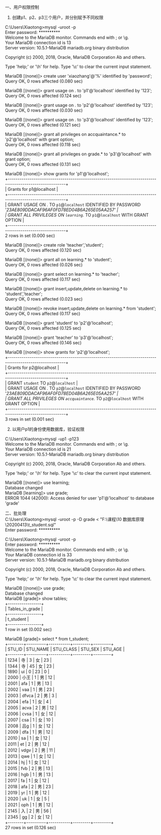 一、用户权限控制  
1. 创建p1、p2、p3三个用户，并分别赋予不同权限  

C:\Users\Xiaotong>mysql -uroot -p  
Enter password: **********  
Welcome to the MariaDB monitor.  Commands end with ; or \g.  
Your MariaDB connection id is 13  
Server version: 10.5.1-MariaDB mariadb.org binary distribution  
  
Copyright (c) 2000, 2018, Oracle, MariaDB Corporation Ab and others.  
  
Type 'help;' or '\h' for help. Type '\c' to clear the current input statement.  
  
MariaDB [(none)]> create user 'xiaozhang'@'%' identified by 'password';  
Query OK, 0 rows affected (0.080 sec)  
  
MariaDB [(none)]> grant usage on *.* to 'p1'@'localhost' identified by '123';  
Query OK, 0 rows affected (0.124 sec)  
  
MariaDB [(none)]> grant usage on *.* to 'p2'@'localhost' identified by '123';  
Query OK, 0 rows affected (0.030 sec)  
  
MariaDB [(none)]> grant usage on *.* to 'p3'@'localhost' identified by '123';  
Query OK, 0 rows affected (0.121 sec)  
  
MariaDB [(none)]> grant all privileges on accquaintance.* to 'p2'@'localhost' with grant option;  
Query OK, 0 rows affected (0.118 sec)  
  
MariaDB [(none)]> grant all privileges on grade.* to 'p3'@'localhost' with grant option;  
Query OK, 0 rows affected (0.131 sec)  
  
MariaDB [(none)]> show grants for 'p1'@'localhost';  
+-----------------------------------------------------------------------------------------------------------+  
| Grants for p1@localhost                                                                                   |  
+-----------------------------------------------------------------------------------------------------------+  
| GRANT USAGE ON *.* TO `p1`@`localhost` IDENTIFIED BY PASSWORD '*23AE809DDACAF96AF0FD78ED04B6A265E05AA257' |  
| GRANT ALL PRIVILEGES ON `learning`.* TO `p1`@`localhost` WITH GRANT OPTION                                |  
+-----------------------------------------------------------------------------------------------------------+  
2 rows in set (0.000 sec)  
  
MariaDB [(none)]> create role 'teacher','student';  
Query OK, 0 rows affected (0.120 sec)  
  
MariaDB [(none)]> grant all on learning.* to 'student';  
Query OK, 0 rows affected (0.026 sec)  
  
MariaDB [(none)]> grant select on learning.* to 'teacher';  
Query OK, 0 rows affected (0.117 sec)  
  
MariaDB [(none)]> grant insert,update,delete on learning.* to 'student','teacher';  
Query OK, 0 rows affected (0.023 sec)  
  
MariaDB [(none)]> revoke insert,update,delete on learning.* from 'student';  
Query OK, 0 rows affected (0.117 sec)  
  
MariaDB [(none)]> grant 'student' to 'p2'@'localhost';  
Query OK, 0 rows affected (0.125 sec)  
  
MariaDB [(none)]> grant 'teacher' to 'p3'@'localhost';  
Query OK, 0 rows affected (0.146 sec)  
  
MariaDB [(none)]> show grants for 'p2'@'localhost';  
+-----------------------------------------------------------------------------------------------------------+  
| Grants for p2@localhost                                                                                   |  
+-----------------------------------------------------------------------------------------------------------+  
| GRANT `student` TO `p2`@`localhost`                                                                       |  
| GRANT USAGE ON *.* TO `p2`@`localhost` IDENTIFIED BY PASSWORD '*23AE809DDACAF96AF0FD78ED04B6A265E05AA257' |  
| GRANT ALL PRIVILEGES ON `accquaintance`.* TO `p2`@`localhost` WITH GRANT OPTION                           |  
+-----------------------------------------------------------------------------------------------------------+  
3 rows in set (0.001 sec)  
  
2. 以用户p1的身份使用数据库，验证权限  

C:\Users\Xiaotong>mysql -up1 -p123  
Welcome to the MariaDB monitor.  Commands end with ; or \g.  
Your MariaDB connection id is 21  
Server version: 10.5.1-MariaDB mariadb.org binary distribution  
  
Copyright (c) 2000, 2018, Oracle, MariaDB Corporation Ab and others.  
  
Type 'help;' or '\h' for help. Type '\c' to clear the current input statement.  
  
MariaDB [(none)]> use learning;  
Database changed  
MariaDB [learning]> use grade;  
ERROR 1044 (42000): Access denied for user 'p1'@'localhost' to database 'grade'  
  
二、批处理  
C:\Users\Xiaotong>mysql -uroot -p -D grade < "F:\课程\10 数据库原理\20200413\t_student.sql"  
Enter password: **********  
  
C:\Users\Xiaotong>mysql -uroot -p  
Enter password: **********  
Welcome to the MariaDB monitor.  Commands end with ; or \g.  
Your MariaDB connection id is 33  
Server version: 10.5.1-MariaDB mariadb.org binary distribution  
  
Copyright (c) 2000, 2018, Oracle, MariaDB Corporation Ab and others.  
  
Type 'help;' or '\h' for help. Type '\c' to clear the current input statement.  
  
MariaDB [(none)]> use grade;  
Database changed  
MariaDB [grade]> show tables;  
+-----------------+  
| Tables_in_grade |  
+-----------------+  
| t_student       |  
+-----------------+  
1 row in set (0.002 sec)  
  
MariaDB [grade]> select * from t_student;  
+--------+----------+-----------+---------+---------+  
| STU_ID | STU_NAME | STU_CLASS | STU_SEX | STU_AGE |  
+--------+----------+-----------+---------+---------+  
|   1234 | 寺       |         3 | 女      |      23 |  
|   1344 | 寺       |        45 | 女      |      23 |  
|   1890 | ui       |         0 | 23      |       0 |  
|   2000 | 小王     |         1 | 男      |      12 |  
|   2001 | afa      |         1 | 男      |      13 |  
|   2002 | vaa      |         1 | 男      |      23 |  
|   2003 | dfvca    |         2 | 男      |       3 |  
|   2004 | efa      |         1 | 女      |       4 |  
|   2005 | acva     |         2 | 男      |      12 |  
|   2006 | cvsa     |         1 | 女      |      12 |  
|   2007 | csa      |         1 | 女      |      10 |  
|   2008 | 吕g      |         1 | 女      |      12 |  
|   2009 | dfa      |         1 | 男      |      12 |  
|   2010 | sa       |         1 | 女      |      12 |  
|   2011 | et       |         2 | 男      |      12 |  
|   2012 | vdgv     |         2 | 男      |      11 |  
|   2013 | qwe      |         1 | 女      |      12 |  
|   2014 | hj       |         1 | 女      |      12 |  
|   2015 | fvb      |         2 | 男      |      13 |  
|   2016 | hgb      |         1 | 男      |      13 |  
|   2017 | fa       |         1 | 女      |      12 |  
|   2018 | afa      |         2 | 男      |      23 |  
|   2019 | yr       |         1 | 男      |      12 |  
|   2020 | uk       |         1 | 女      |       5 |  
|   2021 | oph      |         1 | 男      |      12 |  
|   2145 | 入       |         2 | 男      |      56 |  
|   2345 | gg       |         2 | 女      |      12 |  
+--------+----------+-----------+---------+---------+  
27 rows in set (0.126 sec)  
